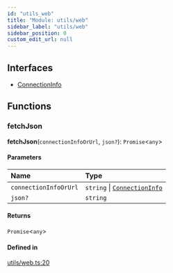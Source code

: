 ```yaml
---
id: "utils_web"
title: "Module: utils/web"
sidebar_label: "utils/web"
sidebar_position: 0
custom_edit_url: null
---
```


## Interfaces

- [ConnectionInfo](../interfaces/utils_web.ConnectionInfo.md)

## Functions

### fetchJson

**fetchJson**(`connectionInfoOrUrl`, `json?`): `Promise`<`any`\>

#### Parameters

| Name | Type |
| :------ | :------ |
| `connectionInfoOrUrl` | `string` \| [`ConnectionInfo`](../interfaces/utils_web.ConnectionInfo.md) |
| `json?` | `string` |

#### Returns

`Promise`<`any`\>

#### Defined in

[utils/web.ts:20](https://github.com/maxhr/near--near-api-js/blob/d8efa7d5/packages/near-api-js/src/utils/web.ts#L20)
